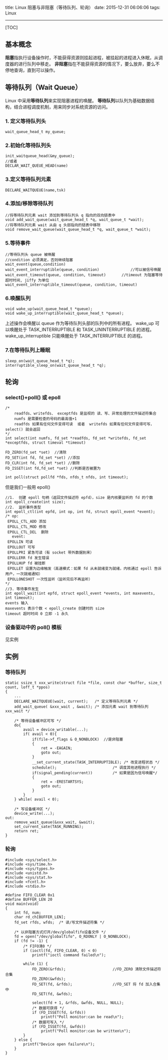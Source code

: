 title: Linux 阻塞与非阻塞（等待队列、轮询）
date: 2015-12-31 06:06:06
tags:  Linux

---
[TOC]

## 基本概念
**阻塞**指执行设备操作时，不能获得资源则挂起进程，被挂起的进程进入休眠，从调度器的进行队列中移走。
**非阻塞**指在不能获得资源的情况下，要么放弃，要么不停地查询，直到可以操作。

## 等待队列（Wait Queue）
Linux 中采用**等待队列**来实现阻塞进程的唤醒。
**等待队列**以队列为基础数据结构，结合进程调度机制，用来同步对系统资源的访问。
### 1. 定义等待队列头
```
wait_queue_head_t my_queue;
```
### 2.初始化等待队列头
```
init_waitqueue_head(&my_queue);
//或者
DECLAR_WAIT_QUEUE_HEAD(name)
```
### 3.定义等待队列元素
```
DECLARE_WAITQUEUE(name,tsk)
```
### 4.添加/移除等待队列
```
//将等待队列元素 wait 添加到等待队列头 q 指向的双向链表中
void add_wait_queue(wait_queue_head_t *q, wait_queue_t *wait);
//将等待队列元素 wait 从由 q 头部指向的链表中移除
void remove_wait_queue(wait_queue_head_t *q, wait_queue_t *wait);
```
### 5.等待事件
```
//等待队列头 queue 被唤醒
//condition 必须满足，否则继续阻塞
wait_event(queue,condition)	
wait_event_interruptible(queue, condition)				//可以被信号唤醒
wait_event_timeout(queue, condition, timeout)		//timeout 为阻塞等待超时时间, jiffy 为单位
wait_event_interruptible_timeout(queue, condition, timeout)
```
### 6.唤醒队列
```
void wake_up(wait_queue_head_t *queue);
void wake_up_interruptible(wait_queue_head_t *queue);
```
上述操作会唤醒以 queue 作为等待队列头部的队列中的所有进程。
wake_up 可以唤醒处于 TASK_INTERRUPTIBLE 和 TASK_UNINTERRUPTIBLE 的进程。
wake_up_interruptible 只能唤醒处于 TASK_INTERRUPTIBLE 的进程。
### 7.在等待队列上睡眠
```-
sleep_on(wait_queue_head_t *q);
interruptible_sleep_on(wait_queue_head_t *q);
```
## 轮询
### select()+poll() 或 epoll
```
/*
	readfds、writefds、 exceptfds 是监视的 读、写、异常处理的文件描述符集合
    numfs 是需要检查的号码的最高值+1
    readfds 如果有任何文件变得可读  或者  writefds 如果有任何文件变得可写，select() 就会返回
*/
int select(int numfs, fd_set *readfds, fd_set *writefds, fd_set *exceptfds, struct timeval *timeout)
```
```
FD_ZERO(fd_set *set)  //清除
FD_SET(int fd, fd_set *set) //添加
FD_CLR(int fd, fd_set *set) //删除
FD_ISSET(int fd,fd_set *set) //判断是否被置为
```
```
int poll(struct pollfd *fds, nfds_t nfds, int timeout);
```
但是我们一般用 epoll()
```
//1.  创建 epoll 句柄（返回文件描述符 epfd），size 是内核要监听的 fd 的个数
int epoll_create(int size);
//2.  监听事件类型
int epoll_ctl(int epfd, int op, int fd, struct epoll_event *event);
/* op:
 EPOLL_CTL_ADD 添加
 EPOLL_CTL_MOD 修改
 EPOLL_CTL_DEL  删除
   event:
 EPOLLIN 可读
 EPOLLOUT 可写
 EPOLLPRI 紧急可读（有 socket 带外数据到来）
 EPOLLERR fd 发生错误
 EPOLLHUP fd 被挂断
 EPOLLET 设置为边缘触发（高速模式：如果 fd 从未就绪变为就绪，内核通过 epoll 告诉用户，一次就绪通知）
 EPOLLONESHOT 一次性监听（监听完后不再监听）
*/
//3. 等待事件发生
int epoll_wait(int epfd, struct epoll_event *events, int maxevents, int timeout);
events 输入
maxevents 表示个数 < epoll_create 创建时的 size
timeout 超时时间 0 立即 -1 永久
```

### 设备驱动中的 poll() 模板
见实例

## 实例
### 等待队列
```
static ssize_t xxx_write(struct file *file, const char *buffer, size_t count, loff_t *ppos)
{
	...
	DECLARE_WAITQUEUE(wait, current);	/* 定义等待队列元素 */
	add_wait_queue( &xxx_wait , &wait);	/* 添加元素 wait 到等待队列 xxx_wait */

	/* 等待设备缓冲区可写 */
	do{
		avail = device_writable(...);
		if( avail < 0){
			if(file->f_flags & O_NONBLOCK)	//是非阻塞
			{
				ret = -EAGAIN;
				goto out;
			}
			__set_current_state(TASK_INTERRUPTIBLE); /* 改变进程状态 */
			schedule();							/* 调度其他进程执行 */
			if(signal_pending(current)) 		/* 如果是因为信号唤醒*/
			{
				ret = -ERESTARTSYS;
				goto out;
			}
		}
	} while( avail < 0);

	/* 写设备缓冲区 */
	device_write(...);
out:
	remove_wait_queue(&xxx_wait, &wait);
	set_current_sate(TASK_RUNNING);
	return ret;
}
```

### 轮询
```
#include <sys/select.h>
#include <sys/time.h>
#include <sys/types.h>
#include <unistd.h>
#include <sys/stat.h>
#include <fcntl.h>
#include <stdio.h>

#define FIFO_CLEAR 0x1
#define BUFFER_LEN 20
void main(void)
{
	int fd, num;
	char rd_ch[BUFFER_LEN];
	fd_set rfds, wfds;	/* 读/写文件描述符集 */

	/* 以非阻塞方式打开/dev/globalfifo设备文件 */
	fd = open("/dev/globalfifo", O_RDONLY | O_NONBLOCK);
	if (fd != -1) {
		/* FIFO清0 */
		if (ioctl(fd, FIFO_CLEAR, 0) < 0)
			printf("ioctl command failed\n");

		while (1) {
			FD_ZERO(&rfds);						//FD_ZERO 清除文件描述符合集
			FD_ZERO(&wfds);
			FD_SET(fd, &rfds);					//FD_SET 将 fd 加入合集中
			FD_SET(fd, &wfds);

			select(fd + 1, &rfds, &wfds, NULL, NULL);
			/* 数据可获得 */
			if (FD_ISSET(fd, &rfds))
				printf("Poll monitor:can be read\n");
			/* 数据可写入 */
			if (FD_ISSET(fd, &wfds))
				printf("Poll monitor:can be written\n");
		}
	} else {
		printf("Device open failure\n");
	}
}

```






